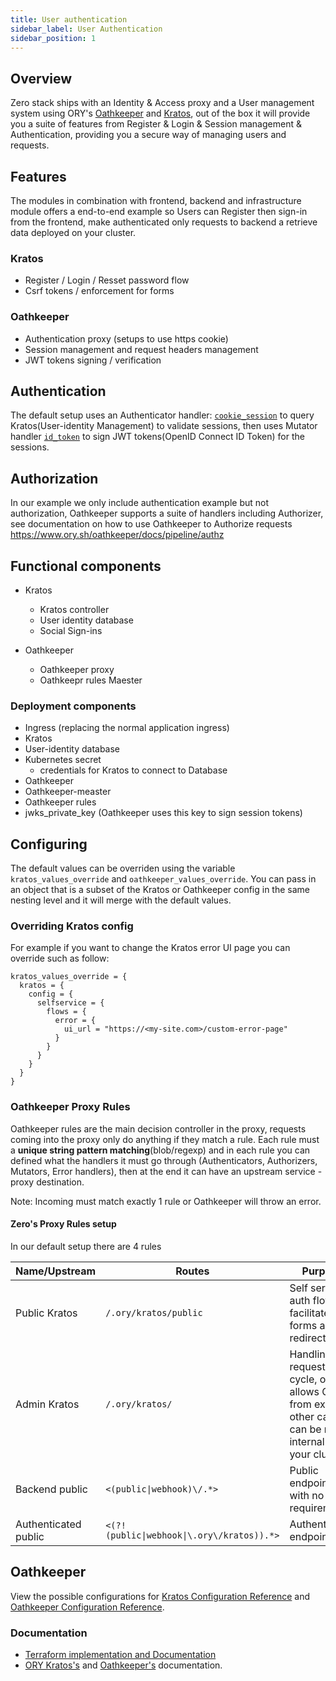 ```yaml
---
title: User authentication
sidebar_label: User Authentication
sidebar_position: 1
---
```


## Overview
Zero stack ships with an Identity & Access proxy and a User management system using ORY's [Oathkeeper] and [Kratos], out of the box it will provide you a suite of features from Register & Login & Session management & Authentication, providing you a secure way of managing users and requests.

## Features
The modules in combination with frontend, backend and infrastructure module offers a end-to-end example so Users can Register then sign-in from the frontend, make authenticated only requests to backend a retrieve data deployed on your cluster.

### Kratos
- Register / Login / Resset password flow
- Csrf tokens / enforcement for forms
### Oathkeeper
- Authentication proxy (setups to use https cookie)
- Session management and request headers management
- JWT tokens signing / verification

## Authentication
The default setup uses an Authenticator handler: [`cookie_session`][oathkeeper-cookie-session] to query Kratos(User-identity Management) to validate sessions, then uses Mutator handler [`id_token`][oathkeeper-id-token] to sign JWT tokens(OpenID Connect ID Token) for the sessions.

## Authorization
  In our example we only include authentication example but not authorization, Oathkeeper supports a suite of handlers including Authorizer, see documentation on how to use Oathkeeper to Authorize requests https://www.ory.sh/oathkeeper/docs/pipeline/authz

## Functional components
- Kratos
  - Kratos controller
  - User identity database
  - Social Sign-ins

- Oathkeeper
  - Oathkeeper proxy
  - Oathkeepr rules Maester

### Deployment components
- Ingress (replacing the normal application ingress)
- Kratos
- User-identity database
- Kubernetes secret
  - credentials for Kratos to connect to Database
- Oathkeeper
- Oathkeeper-measter
- Oathkeeper rules
- jwks_private_key (Oathkeeper uses this key to sign session tokens)

## Configuring
The default values can be overriden using the variable `kratos_values_override` and `oathkeeper_values_override`. You can pass in an object that is a subset of the Kratos or Oathkeeper config in the same nesting level and it will merge with the default values.

### Overriding Kratos config
For example if you want to change the Kratos error UI page you can override such as follow:
```hcl
kratos_values_override = {
  kratos = {
    config = {
      selfservice = {
        flows = {
          error = {
            ui_url = "https://<my-site.com>/custom-error-page"
          }
        }
      }
    }
  }
}
```
### Oathkeeper Proxy Rules
Oathkeeper rules are the main decision controller in the proxy, requests coming into the proxy only do anything if they match a rule.
Each rule must a **unique string pattern matching**(blob/regexp) and in each rule you can defined what the handlers it must go through (Authenticators, Authorizers, Mutators, Error handlers), then at the end it can have an upstream service - proxy destination.

Note: Incoming must match exactly 1 rule or Oathkeeper will throw an error.

#### Zero's Proxy Rules setup
In our default setup there are 4 rules

| Name/Upstream | Routes | Purpose |
| ---- | ----- | ------- |
| Public Kratos | `/.ory/kratos/public` | Self serve auth flows to facilitate forms and redirects |
| Admin Kratos | `/.ory/kratos/` | Handling request life cycle, only allows GET from external, other calls can be made internally in your cluster |
| Backend public | `<(public\|webhook)\/.*>` | Public endpoints with no auth requirements |
| Authenticated public | `<(?!(public\|webhook\|\.ory\/kratos)).*>` | Authenticated endpoints |

## Oathkeeper
View the possible configurations for [Kratos Configuration Reference](https://www.ory.sh/kratos/docs/v0.5/reference/configuration) and [Oathkeeper Configuration Reference](https://www.ory.sh/oathkeeper/docs/reference/configuration).

### Documentation
- [Terraform implementation and Documentation][commit-zero-aws/user-auth]
- [ORY Kratos's][kratos-docs] and [Oathkeeper's][oathkeeper-docs] documentation.

[kratos-docs]: https://www.ory.sh/kratos/docs/
[oathkeeper-docs]: https://www.ory.sh/kratos/docs/
[kratos]: https://github.com/ory/kratos
[oathkeeper]: https://github.com/ory/oathkeeper
[oathkeeper-cookie-session]: https://www.ory.sh/oathkeeper/docs/pipeline/authn#cookie_session
[oathkeeper-id-token]: https://www.ory.sh/oathkeeper/docs/pipeline/mutator#id_token
[commit-zero-aws/user-auth]: https://registry.terraform.io/modules/commitdev/zero/aws/latest/submodules/user_auth